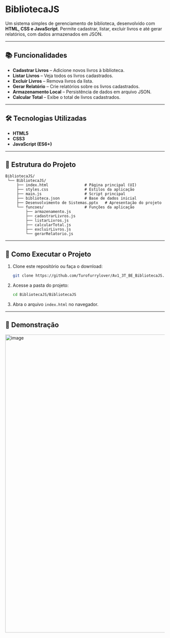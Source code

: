 # BibliotecaJS

Um sistema simples de gerenciamento de biblioteca, desenvolvido com **HTML, CSS e JavaScript**.
Permite cadastrar, listar, excluir livros e até gerar relatórios, com dados armazenados em JSON.

---

## 📚 Funcionalidades

* **Cadastrar Livros** – Adicione novos livros à biblioteca.
* **Listar Livros** – Veja todos os livros cadastrados.
* **Excluir Livros** – Remova livros da lista.
* **Gerar Relatório** – Crie relatórios sobre os livros cadastrados.
* **Armazenamento Local** – Persistência de dados em arquivo JSON.
* **Calcular Total** – Exibe o total de livros cadastrados.

---

## 🛠️ Tecnologias Utilizadas

* **HTML5**
* **CSS3**
* **JavaScript (ES6+)**

---

## 📂 Estrutura do Projeto

```
BibliotecaJS/
 └── BibliotecaJS/
     ├── index.html                # Página principal (UI)
     ├── styles.css                # Estilos da aplicação
     ├── main.js                   # Script principal
     ├── biblioteca.json           # Base de dados inicial
     ├── Desenvolvimento de Sistemas.pptx   # Apresentação do projeto
     └── funcoes/                  # Funções da aplicação
         ├── armazenamento.js
         ├── cadastrarLivros.js
         ├── listarLivros.js
         ├── calcularTotal.js
         ├── excluirLivros.js
         └── gerarRelatorio.js
```

---

## 🚀 Como Executar o Projeto

1. Clone este repositório ou faça o download:

   ```bash
   git clone https://github.com/Turofurrylover/Av1_3T_BE_BibliotecaJS.git
   ```

2. Acesse a pasta do projeto:

   ```bash
   cd BibliotecaJS/BibliotecaJS
   ```

3. Abra o arquivo `index.html` no navegador.

---

## 🎥 Demonstração

<img width="1918" height="941" alt="image" src="https://github.com/user-attachments/assets/a06b79c2-195d-452b-880e-e266dc37888c" />

